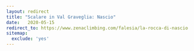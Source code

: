 ```yaml
---
layout: redirect
title: "Scalare in Val Graveglia: Nascio"
date:   2020-05-15
redirect_to: https://www.zenaclimbing.com/falesia/la-rocca-di-nascio
sitemap:
  exclude: 'yes'
---
```

